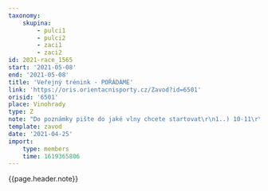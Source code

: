```yaml
---
taxonomy:
    skupina:
        - pulci1
        - pulci2
        - zaci1
        - zaci2
id: 2021-race_1565
start: '2021-05-08'
end: '2021-05-08'
title: 'Veřejný trénink - POŘÁDÁME'
link: 'https://oris.orientacnisporty.cz/Zavod?id=6501'
orisid: '6501'
place: Vinohrady
type: Z
note: "Do poznámky pište do jaké vlny chcete startovat\r\n1..) 10-11\r\n2. 11-12\r\n3. 12-13\r\n4. 14-15"
template: zavod
date: '2021-04-25'
import:
    type: members
    time: 1619365806
---
```


{{page.header.note}}
